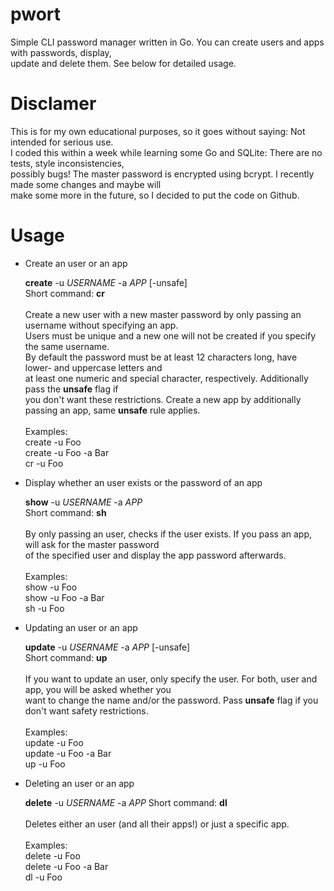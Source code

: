 # pwort
Simple CLI password manager written in Go. You can create users and apps with passwords, display,<br>
update and delete them. See below for detailed usage.

# Disclamer

This is for my own educational purposes, so it goes without saying: Not intended for serious use.<br>
I coded this within a week while learning some Go and SQLite: There are no tests, style inconsistencies,<br>
possibly bugs! The master password is encrypted using bcrypt. I recently made some changes and maybe will<br>
make some more in the future, so I decided to put the code on Github.

# Usage

- Create an user or an app

    **create** -u *USERNAME* -a *APP* [-unsafe]<br>
    Short command: **cr**<br>
    <br>
    Create a new user with a new master password by only passing an username without specifying an app.<br>
    Users must be unique and a new one will not be created if you specify the same username.<br>
    By default the password must be at least 12 characters long, have lower- and uppercase letters and<br>
    at least one numeric and special character, respectively. Additionally pass the **unsafe** flag if<br>
    you don't want these restrictions. Create a new app by additionally passing an app, same **unsafe** rule applies.<br>
    <br>
    Examples:<br>
    create -u Foo<br>
    create -u Foo -a Bar<br>
    cr -u Foo

- Display whether an user exists or the password of an app

    **show** -u *USERNAME* -a *APP*<br>
    Short command: **sh**<br>
    <br>
    By only passing an user, checks if the user exists. If you pass an app, will ask for the master password<br>
    of the specified user and display the app password afterwards.<br>
    <br>
    Examples:<br>
    show -u Foo<br>
    show -u Foo -a Bar<br>
    sh -u Foo

- Updating an user or an app

    **update** -u *USERNAME* -a *APP* [-unsafe]<br>
    Short command: **up**<br>
    <br>
    If you want to update an user, only specify the user. For both, user and app, you will be asked whether you<br>
    want to change the name and/or the password. Pass **unsafe** flag if you don't want safety restrictions.<br>
    <br>
    Examples:<br>
    update -u Foo<br>
    update -u Foo -a Bar<br>
    up -u Foo

- Deleting an user or an app

    **delete** -u *USERNAME* -a *APP*
    Short command: **dl**<br>
    <br>
    Deletes either an user (and all their apps!) or just a specific app.<br>
    <br>
    Examples:<br>
    delete -u Foo<br>
    delete -u Foo -a Bar<br>
    dl -u Foo

